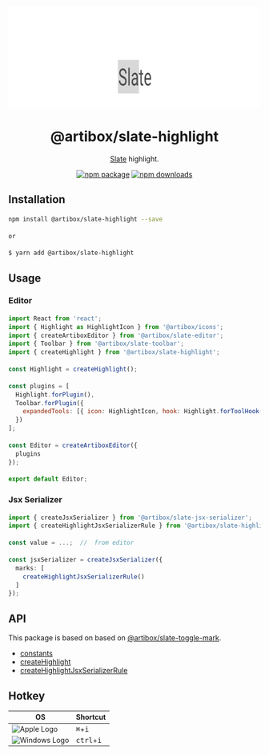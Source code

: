 <div align="center">
  <img
    src="https://raw.githubusercontent.com/ianstormtaylor/slate/master/docs/images/banner.png"
    height="200"
  />
</div>

<h1 align="center">@artibox/slate-highlight</h1>

<div align="center">

[Slate](https://github.com/ianstormtaylor/slate) highlight.

[![npm package](https://img.shields.io/npm/v/@artibox/slate-highlight.svg?maxAge=60)](https://www.npmjs.com/package/@artibox/slate-highlight)
[![npm downloads](https://img.shields.io/npm/dt/@artibox/slate-highlight.svg?maxAge=60)](https://www.npmjs.com/package/@artibox/slate-highlight)

</div>

## Installation

```bash
npm install @artibox/slate-highlight --save

or

$ yarn add @artibox/slate-highlight
```

## Usage

### Editor

```js
import React from 'react';
import { Highlight as HighlightIcon } from '@artibox/icons';
import { createArtiboxEditor } from '@artibox/slate-editor';
import { Toolbar } from '@artibox/slate-toolbar';
import { createHighlight } from '@artibox/slate-highlight';

const Highlight = createHighlight();

const plugins = [
  Highlight.forPlugin(),
  Toolbar.forPlugin({
    expandedTools: [{ icon: HighlightIcon, hook: Highlight.forToolHook() }]
  })
];

const Editor = createArtiboxEditor({
  plugins
});

export default Editor;
```

### Jsx Serializer

```ts
import { createJsxSerializer } from '@artibox/slate-jsx-serializer';
import { createHighlightJsxSerializerRule } from '@artibox/slate-highlight';

const value = ...;  //  from editor

const jsxSerializer = createJsxSerializer({
  marks: [
    createHighlightJsxSerializerRule()
  ]
});
```

## API

This package is based on based on [@artibox/slate-toggle-mark](../slate-toggle-mark/README.md).

- [constants](./src/constants.ts)
- [createHighlight](./src/highlight.ts)
- [createHighlightJsxSerializerRule](./src/jsx-serializer.ts)

## Hotkey

| OS                       | Shortcut                     |
| ------------------------ | ---------------------------- |
| ![Apple Logo][apple]     | <kbd>⌘</kbd>+<kbd>i</kbd>    |
| ![Windows Logo][windows] | <kbd>ctrl</kbd>+<kbd>i</kbd> |

[apple]: https://cdn2.iconfinder.com/data/icons/designer-skills/128/apple-ios-system-platform-os-mac-linux-48.png
[windows]: https://cdn2.iconfinder.com/data/icons/designer-skills/128/windows-48.png
